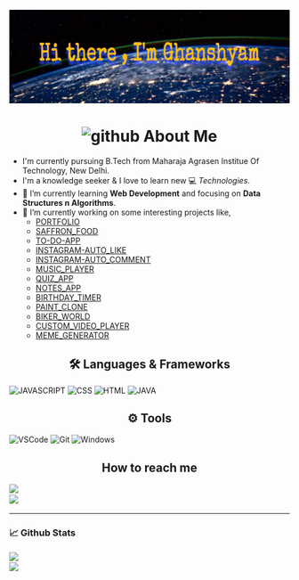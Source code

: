 ![Ghanshaym901](https://github.com/Ghanshyam901/Ghanshyam901/blob/master/CE50C986-0120-4F01-A0C1-E2A93E64B7B4.JPEG)

<h1 align="center"> <img height="40" width="40" alt="github" src="https://cdn.jsdelivr.net/npm/simple-icons@v3/icons/github.svg" /> About Me </h1>

- I'm currently pursuing B.Tech from Maharaja Agrasen Institue Of Technology, New Delhi.
- I'm a knowledge seeker & I love to learn new 💻 _Technologies_.
- 🌱 I’m currently learning **Web Development** and focusing on **Data Structures n Algorithms**.
- 🔭 I’m currently working on some interesting projects like,
  - [PORTFOLIO](https://ghanshyam901.github.io/portfolio/)
  - [SAFFRON_FOOD](https://ghanshyam901.github.io/SAFFRON-FOOD/)
  - [TO-DO-APP](https://ghanshyam901.github.io/TO-DO-APP/)
  - [INSTAGRAM-AUTO_LIKE](https://github.com/Ghanshyam901/Instagram_Automation)
  - [INSTAGRAM-AUTO_COMMENT](https://github.com/Ghanshyam901/Instagram-auto-comment)
  - [MUSIC_PLAYER](https://ghanshyam901.github.io/Music_Player/)
  - [QUIZ_APP](https://ghanshyam901.github.io/QUIZ_APP/)
  - [NOTES_APP](https://ghanshyam901.github.io/Notes_app/)
  - [BIRTHDAY_TIMER](https://ghanshyam901.github.io/web_development/)
  - [PAINT_CLONE](https://ghanshyam901.github.io/paint-clone/)
  - [BIKER_WORLD](https://ghanshyam901.github.io/Biker-World/)
  - [CUSTOM_VIDEO_PLAYER](https://ghanshyam901.github.io/custom-video-player/)
  - [MEME_GENERATOR](https://ghanshyam901.github.io/MEME_GENERATOR/)
  
  
  
  
  


<h2 align="center">🛠️ Languages & Frameworks</h2>

![JAVASCRIPT](https://img.shields.io/badge/javascript%20-%23E34F26.svg?&style=for-the-badge&logo=javascript&logoColor=white)
![CSS](https://img.shields.io/badge/css%20-%231572B6.svg?&style=for-the-badge&logo=css&logoColor=white)
![HTML](https://img.shields.io/badge/-Html-ffb400?style=for-the-badge&logo=html&logoColor=ffff3f)
![JAVA](https://img.shields.io/badge/java%20-%2300599C.svg?&style=for-the-badge&logo=c%2B%2B&ogoColor=white)


<h2 align="center">⚙️ Tools</h2>

![VSCode](https://img.shields.io/badge/-vscode-00a8e8?style=for-the-badge&logo=visual-studio-code)
![Git](https://img.shields.io/badge/git%20-%23F05033.svg?&style=for-the-badge&logo=git&logoColor=white)
![Windows](https://img.shields.io/badge/-windows-333333?style=for-the-badge&logo=windows)

<h2 align="center"> How to reach me </h2>

[<img src="https://img.shields.io/badge/Linkedin-Ghanshyam-blue?logo=linkedin&style=for-the-badge">](https://www.linkedin.com/in/ghanshyam-ram-214195b6)
<br>
[<img src="https://img.shields.io/badge/Leetcode-Ghanshyam-brown?logo=leetcode&style=for-the-badge">](https://leetcode.com/Ghanshyam901/)

___

### 📈 **Github Stats**

<a href="https://github.com/Ghanshyam901">
<img align="center" src="https://github-readme-stats.vercel.app/api?username=ghanshyam901&show_icons=true&include_all_commits=true&theme=blue-green&count_private=true">
</a></br>
<a href="https://github.com/Ghanshyam9891/github-readme-stats">
<img align="center" src="https://github-readme-stats.anuraghazra1.vercel.app/api/top-langs/?username=ghanshyam901&layout=compact&theme=blue-green" />
</a>
